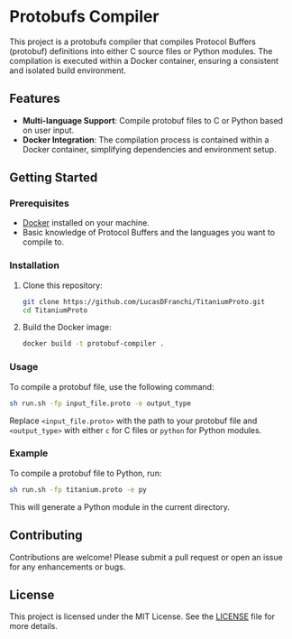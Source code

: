 # Protobufs Compiler

This project is a protobufs compiler that compiles Protocol Buffers (protobuf) definitions into either C source files or Python modules. The compilation is executed within a Docker container, ensuring a consistent and isolated build environment.

## Features

- **Multi-language Support**: Compile protobuf files to C or Python based on user input.
- **Docker Integration**: The compilation process is contained within a Docker container, simplifying dependencies and environment setup.

## Getting Started

### Prerequisites

- [Docker](https://www.docker.com/) installed on your machine.
- Basic knowledge of Protocol Buffers and the languages you want to compile to.

### Installation

1. Clone this repository:

   ```bash
   git clone https://github.com/LucasDFranchi/TitaniumProto.git
   cd TitaniumProto
   ```

2. Build the Docker image:

   ```bash
   docker build -t protobuf-compiler .
   ```

### Usage

To compile a protobuf file, use the following command:

```bash
sh run.sh -fp input_file.proto -e output_type
```

Replace `<input_file.proto>` with the path to your protobuf file and `<output_type>` with either `c` for C files or `python` for Python modules.

### Example

To compile a protobuf file to Python, run:

```bash
sh run.sh -fp titanium.proto -e py
```

This will generate a Python module in the current directory.

## Contributing

Contributions are welcome! Please submit a pull request or open an issue for any enhancements or bugs.

## License

This project is licensed under the MIT License. See the [LICENSE](LICENSE) file for more details.
